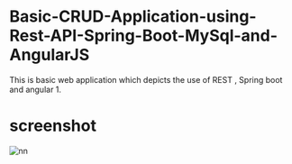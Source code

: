 # Basic-CRUD-Application-using-Rest-API-Spring-Boot-MySql-and-AngularJS

This is basic web application which depicts the use of REST , Spring boot and angular 1. 

# screenshot

![nn](https://user-images.githubusercontent.com/12325386/28049671-5b84afdc-662b-11e7-9236-8e210d3d0b01.JPG)
